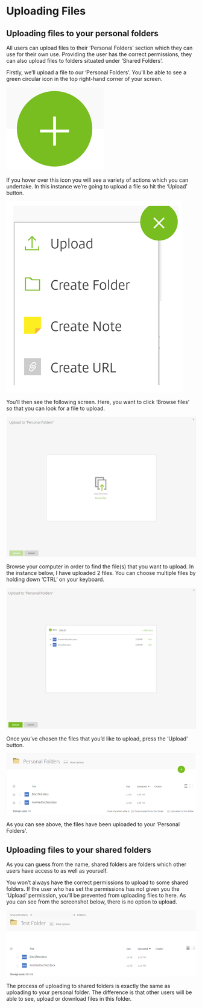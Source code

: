 # Uploading Files

## Uploading files to your personal folders

All users can upload files to their ‘Personal Folders’ section which they can use for their own use. Providing the user has the correct permissions, they can also upload files to folders situated under ‘Shared Folders’.

Firstly, we’ll upload a file to our ‘Personal Folders’. You’ll be able to see a green circular icon in the top right-hand corner of your screen.

![Image58](files/Image58.png)

If you hover over this icon you will see a variety of actions which you can undertake. In this instance we’re going to upload a file so hit the ‘Upload’ button.

![Image59](files/Image59.png)

You’ll then see the following screen. Here, you want to click ‘Browse files’ so that you can look for a file to upload.

![Image129](files/Image129.png)

Browse your computer in order to find the file(s) that you want to upload. In the instance below, I have uploaded 2 files. You can choose multiple files by holding down ‘CTRL’ on your keyboard.

![Image130](files/Image130.png)

Once you’ve chosen the files that you’d like to upload, press the ‘Upload’ button.

![Image131](files/Image131.png)

As you can see above, the files have been uploaded to your ‘Personal Folders’.

## Uploading files to your shared folders

As you can guess from the name, shared folders are folders which other users have access to as well as yourself.

You won’t always have the correct permissions to upload to some shared folders. If the user who has set the permissions has not given you the ‘Upload’ permission, you’ll be prevented from uploading files to here. As you can see from the screenshot below, there is no option to upload.

![Image132](files/Image132.png)

The process of uploading to shared folders is exactly the same as uploading to your personal folder. The difference is that other users will be able to see, upload or download files in this folder.
